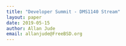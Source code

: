 ```yaml
---
title: "Developer Summit - DMS1140 Stream"
layout: paper
date: 2019-05-15
author: Allan Jude
email: allanjude@FreeBSD.org
---
```

<script type="text/javascript" src="//bsdcan-embed.secdn.net/clappr/0.x/clappr.min.js"></script>
<script type="text/javascript" src="//bsdcan-embed.secdn.net/clappr/0.x/level-selector.min.js"></script>

<div id="se_video"></div>

<script type="text/javascript">
var player = new Clappr.Player({
	source: 'https://bsdcan-hls.secdn.net/bsdcan-live/play/DMS1140.smil/playlist.m3u8?key=bsdcan*-.5cdc082985ff59.83180909&pass=T9FnLqbWmU',
	parentId: "#se_video",
	autoPlay: true ,
	poster: 'https://bsdcan-hls.secdn.net/bsdcan-live/play/DMS1140/thumbnail.jpg',
	width: '720',
	height: '400',
	plugins: {core: [LevelSelector], playback: []},
});
</script>

